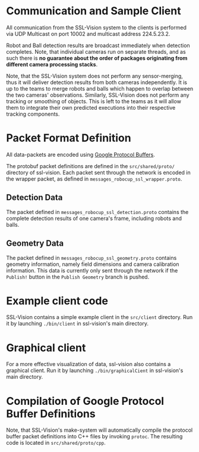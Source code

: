 # Communication and Sample Client #

All communication from the SSL-Vision system to the clients is performed via UDP Multicast on port 10002 and multicast address 224.5.23.2.

Robot and Ball detection results are broadcast immediately when detection completes. Note, that individual cameras run on separate threads, and as such there is **no guarantee about the order of packages originating from different camera processing stacks**.

Note, that the SSL-Vision system does not perform any sensor-merging, thus it will deliver detection results from both cameras independently. It is up to the teams to merge robots and balls which happen to overlap between the two cameras' observations. Similarly, SSL-Vision does not perform any tracking or smoothing of objects. This is left to the teams as it will allow them to integrate their own predicted executions into their respective tracking components.

# Packet Format Definition #

All data-packets are encoded using [Google Protocol Buffers](http://code.google.com/p/protobuf/).

The protobuf packet definitions are defined in the `src/shared/proto/` directory of ssl-vision. Each packet sent through the network is encoded in the wrapper packet, as defined in `messages_robocup_ssl_wrapper.proto`.

## Detection Data ##
The packet defined in `messages_robocup_ssl_detection.proto` contains the complete detection results of one camera's frame, including robots and balls.

## Geometry Data ##
The packet defined in `messages_robocup_ssl_geometry.proto` contains geometry information, namely field dimensions and camera calibration information. This data is currently only sent through the network if the `Publish!` button in the `Publish Geometry` branch is pushed.

# Example client code #
SSL-Vision contains a simple example client in the `src/client` directory. Run it by launching `./bin/client` in ssl-vision's main directory.

# Graphical client #
For a more effective visualization of data, ssl-vision also contains a graphical client. Run it by launching `./bin/graphicalCient` in ssl-vision's main directory.

# Compilation of Google Protocol Buffer Definitions #
Note, that SSL-Vision's make-system will automatically compile the protocol buffer packet definitions into C++ files by invoking `protoc`. The resulting code is located in `src/shared/proto/cpp`.